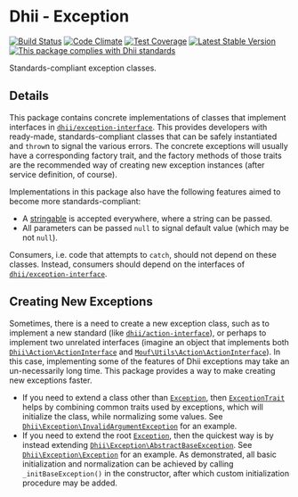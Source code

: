 # Dhii - Exception

[![Build Status](https://travis-ci.org/Dhii/exception.svg?branch=develop)](https://travis-ci.org/Dhii/exception)
[![Code Climate](https://codeclimate.com/github/Dhii/exception/badges/gpa.svg)](https://codeclimate.com/github/Dhii/exception)
[![Test Coverage](https://codeclimate.com/github/Dhii/exception/badges/coverage.svg)](https://codeclimate.com/github/Dhii/exception/coverage)
[![Latest Stable Version](https://poser.pugx.org/dhii/exception/version)](https://packagist.org/packages/dhii/exception)
[![This package complies with Dhii standards](https://img.shields.io/badge/Dhii-Compliant-green.svg?style=flat-square)][Dhii]

Standards-compliant exception classes.

## Details
This package contains concrete implementations of classes that implement
interfaces in [`dhii/exception-interface`]. This provides developers with
ready-made, standards-compliant classes that can be safely instantiated and
`throw`n to signal the various errors. The concrete exceptions will usually
have a corresponding factory trait, and the factory methods of those traits
are the recommended way of creating new exception instances (after service
definition, of course).

Implementations in this package also have the following features aimed
to become more standards-compliant:

- A [stringable] is accepted everywhere, where a string can be passed.
- All parameters can be passed `null` to signal default value (which may be
not `null`).

Consumers, i.e. code that attempts to `catch`, should not depend on these
classes. Instead, consumers should depend on the interfaces of
[`dhii/exception-interface`][].

## Creating New Exceptions
Sometimes, there is a need to create a new exception class, such as to implement a new standard (like [`dhii/action-interface`][]),
or perhaps to implement two unrelated interfaces (imagine an object that implements both [`Dhii\Action\ActionInterface`][`ActionInterface`]
and  [`Mouf\Utils\Action\ActionInterface`][]). In this case, implementing some of the features of Dhii exceptions may
take an un-necessarily long time. This package provides a way to make creating new exceptions faster.

- If you need to extend a class other than [`Exception`][], then  [`ExceptionTrait`][] helps by combining common
traits used by exceptions, which will initialize the class, while normalizing some values. See [`Dhii\Exception\InvalidArgumentException`][]
for an example.
- If you need to extend the root [`Exception`][], then the quickest way is by instead extending [`Dhii\Exception\AbstractBaseException`][].
See [`Dhii\Exception\Exception`][] for an example. As demonstrated, all basic initialization and normalization can be
achieved by calling `_initBaseException()` in the constructor, after which custom initialization procedure may be added.


[Dhii]:                                             https://github.com/Dhii/dhii
[stringable]:                                       https://github.com/Dhii/stringable-interface

[`dhii/exception-interface`]:                       https://packagist.org/packages/dhii/exception-interface
[`dhii/action-interface`]:                          https://packagist.org/packages/dhii/action-interface

[`Exception`]:                                      http://php.net/manual/en/class.exception.php
[`ExceptionTrait`]:                                 https://github.com/Dhii/exception/blob/develop/src/ExceptionTrait.php
[`ActionInterface`]:                                https://github.com/Dhii/action-interface/blob/develop/src/ActionInterface.php
[`Dhii\Exception\Exception`]:                       https://github.com/Dhii/exception/blob/develop/src/Exception.php
[`Dhii\Exception\AbstractBaseException`]:           https://github.com/Dhii/exception/blob/develop/src/AbstractBaseException.php
[`Dhii\Exception\InvalidArgumentException`]:        https://github.com/Dhii/exception/blob/develop/src/InvalidArgumentException.php
[`Mouf\Utils\Action\ActionInterface`]:              https://github.com/thecodingmachine/utils.action.action-interface/blob/1.0/src/Mouf/Utils/Action/ActionInterface.php
